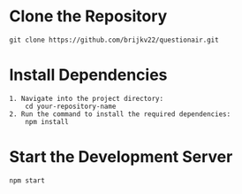 # Clone the Repository
    git clone https://github.com/brijkv22/questionair.git

# Install Dependencies
    1. Navigate into the project directory:
        cd your-repository-name
    2. Run the command to install the required dependencies:
        npm install

# Start the Development Server
    npm start